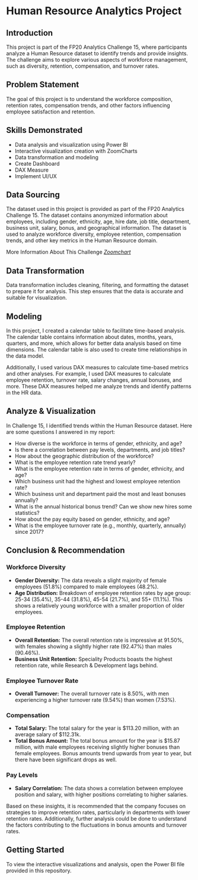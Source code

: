 # Human Resource Analytics Project

## Introduction
This project is part of the FP20 Analytics Challenge 15, where participants analyze a Human Resource dataset to identify trends and provide insights. The challenge aims to explore various aspects of workforce management, such as diversity, retention, compensation, and turnover rates.

## Problem Statement
The goal of this project is to understand the workforce composition, retention rates, compensation trends, and other factors influencing employee satisfaction and retention.

## Skills Demonstrated
- Data analysis and visualization using Power BI
- Interactive visualization creation with ZoomCharts
- Data transformation and modeling
- Create Dashboard
- DAX Measure
- Implement UI/UX

## Data Sourcing
The dataset used in this project is provided as part of the FP20 Analytics Challenge 15. The dataset contains anonymized information about employees, including gender, ethnicity, age, hire date, job title, department, business unit, salary, bonus, and geographical information. The dataset is used to analyze workforce diversity, employee retention, compensation trends, and other key metrics in the Human Resource domain.

More Information About This Challenge _[Zoomchart](https://zoomcharts.com/en/microsoft-power-bi-custom-visuals/challenges/fp20-analytics-april-2024)_

## Data Transformation
Data transformation includes cleaning, filtering, and formatting the dataset to prepare it for analysis. This step ensures that the data is accurate and suitable for visualization.

## Modeling
In this project, I created a calendar table to facilitate time-based analysis. The calendar table contains information about dates, months, years, quarters, and more, which allows for better data analysis based on time dimensions. The calendar table is also used to create time relationships in the data model.

Additionally, I used various DAX measures to calculate time-based metrics and other analyses. For example, I used DAX measures to calculate employee retention, turnover rate, salary changes, annual bonuses, and more. These DAX measures helped me analyze trends and identify patterns in the HR data.

## Analyze & Visualization
In Challenge 15, I identified trends within the Human Resource dataset. Here are some questions I answered in my report:

- How diverse is the workforce in terms of gender, ethnicity, and age?
- Is there a correlation between pay levels, departments, and job titles?
- How about the geographic distribution of the workforce?
- What is the employee retention rate trend yearly?
- What is the employee retention rate in terms of gender, ethnicity, and age?
- Which business unit had the highest and lowest employee retention rate?
- Which business unit and department paid the most and least bonuses annually?
- What is the annual historical bonus trend? Can we show new hires some statistics?
- How about the pay equity based on gender, ethnicity, and age?
- What is the employee turnover rate (e.g., monthly, quarterly, annually) since 2017?

## Conclusion & Recommendation
### Workforce Diversity
- **Gender Diversity:** The data reveals a slight majority of female employees (51.8%) compared to male employees (48.2%).
- **Age Distribution:** Breakdown of employee retention rates by age group: 25-34 (35.4%), 35-44 (31.8%), 45-54 (21.7%), and 55+ (11.1%). This shows a relatively young workforce with a smaller proportion of older employees.
### Employee Retention
- **Overall Retention:** The overall retention rate is impressive at 91.50%, with females showing a slightly higher rate (92.47%) than males (90.46%).
- **Business Unit Retention:** Speciality Products boasts the highest retention rate, while Research & Development lags behind.
### Employee Turnover Rate
- **Overall Turnover:** The overall turnover rate is 8.50%, with men experiencing a higher turnover rate (9.54%) than women (7.53%).
### Compensation
- **Total Salary:** The total salary for the year is $113.20 million, with an average salary of $112.31k.
- **Total Bonus Amount:** The total bonus amount for the year is $15.87 million, with male employees receiving slightly higher bonuses than female employees. Bonus amounts trend upwards from year to year, but there have been significant drops as well.
### Pay Levels
- **Salary Correlation:** The data shows a correlation between employee position and salary, with higher positions correlating to higher salaries.

Based on these insights, it is recommended that the company focuses on strategies to improve retention rates, particularly in departments with lower retention rates. Additionally, further analysis could be done to understand the factors contributing to the fluctuations in bonus amounts and turnover rates.

## Getting Started
To view the interactive visualizations and analysis, open the Power BI file provided in this repository.
